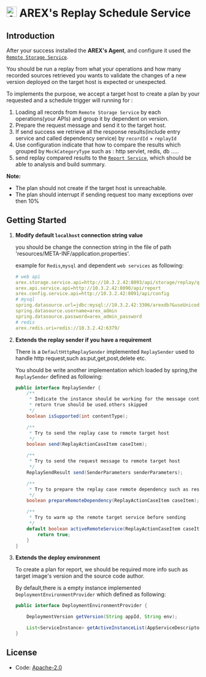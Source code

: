 # <img src="https://avatars.githubusercontent.com/u/103105168?s=200&v=4" alt="Arex Icon" width="27" height=""> AREX's Replay Schedule Service

## Introduction

 After your success installed the **AREX's Agent**, and configure it used the [`Remote Storage Service`](https://github.com/arextest/arex-storage).
 
 You should be run a replay from what your operations and how many recorded sources retrieved you wants to 
 validate the changes of a new version deployed on the target host is expected or unexpected.
  
 To implements the purpose, we accept a target host to create a plan by your requested and a schedule trigger will running for :
 
  1. Loading all records from `Remote Storage Service` by each operations(your APIs) and group it by dependent on version.
  1. Prepare the request message and send it to the target host.
  1. If send success we retrieve all the response results(include entry service and called dependency service) by `recordId` + `replayId`
  1. Use configuration indicate that how to compare the results which grouped by `MockCategoryType` such as : http servlet, redis, db .....
  1. send replay compared results to the [`Report Service`](https://github.com/arextest/arex-report), which should be able to analysis and build summary.
 
 **Note:**
 * The plan should not create if the target host is unreachable.
 * The plan should interrupt if sending request too many exceptions over then 10%

## Getting Started

  1. **Modify default `localhost` connection string value**
  
      you should be change the connection string in the file of path 'resources/META-INF/application.properties'.
      
      example for `Redis`,`mysql` and dependent `web services` as following:
      ```yaml
     # web api
     arex.storage.service.api=http://10.3.2.42:8093/api/storage/replay/query
     arex.api.service.api=http://10.3.2.42:8090/api/report
     arex.config.service.api=http://10.3.2.42:8091/api/config
     # mysql
     spring.datasource.url=jdbc:mysql://10.3.2.42:3306/arexdb?&useUnicode=true&characterEncoding=UTF-8
     spring.datasource.username=arex_admin
     spring.datasource.password=arex_admin_password
     # redis
     arex.redis.uri=redis://10.3.2.42:6379/
      ```
  1. **Extends the replay sender if you have a requirement**
  
     There is a `DefaultHttpReplaySender` implemented `ReplaySender` used to handle http request,such as:put,get,post,delete etc.
     
     You should be write another implementation which loaded by spring,the `ReplaySender` defined as following:
     
     ```java
     public interface ReplaySender {
         /**
          * Indicate the instance should be working for the message content type,
          * return true should be used,others skipped
          */
         boolean isSupported(int contentType);
     
         /**
          * Try to send the replay case to remote target host
          */
         boolean send(ReplayActionCaseItem caseItem);
     
         /**
          * Try to send the request message to remote target host
          */
         ReplaySendResult send(SenderParameters senderParameters);
     
         /**
          * Try to prepare the replay case remote dependency such as resume config files
          */
         boolean prepareRemoteDependency(ReplayActionCaseItem caseItem);
     
         /**
          * Try to warm up the remote target service before sending
          */
         default boolean activeRemoteService(ReplayActionCaseItem caseItem) {
             return true;
         }
     }
     ```
  1. **Extends the deploy environment** 
     
     To create a plan for report, we should be required more info such as target image's version and the source code author.
     
     By default,there is a empty instance implemented `DeploymentEnvironmentProvider` which defined as following:
     
     ```java
     public interface DeploymentEnvironmentProvider {
     
         DeploymentVersion getVersion(String appId, String env);
     
         List<ServiceInstance> getActiveInstanceList(AppServiceDescriptor serviceDescriptor, String env);
     }
     ```
## License
- Code: [Apache-2.0](https://github.com/arextest/arex-agent-java/blob/LICENSE)
